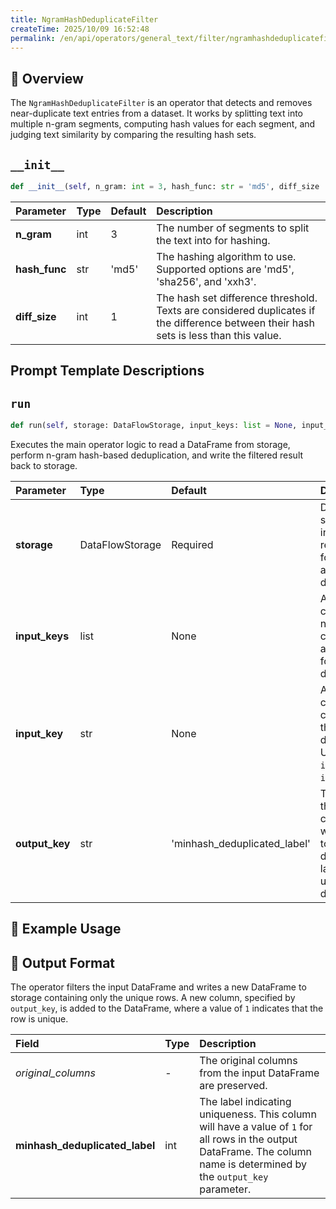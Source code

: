 ```yaml
---
title: NgramHashDeduplicateFilter
createTime: 2025/10/09 16:52:48
permalink: /en/api/operators/general_text/filter/ngramhashdeduplicatefilter/
---
```


## 📘 Overview
The `NgramHashDeduplicateFilter` is an operator that detects and removes near-duplicate text entries from a dataset. It works by splitting text into multiple n-gram segments, computing hash values for each segment, and judging text similarity by comparing the resulting hash sets.

## `__init__`
```python
def __init__(self, n_gram: int = 3, hash_func: str = 'md5', diff_size : int = 1):
```
| Parameter | Type | Default | Description |
| :-------------- | :---- | :-------- | :----------------------------------------------------------------------------------- |
| **n_gram** | int | 3 | The number of segments to split the text into for hashing. |
| **hash_func** | str | 'md5' | The hashing algorithm to use. Supported options are 'md5', 'sha256', and 'xxh3'. |
| **diff_size** | int | 1 | The hash set difference threshold. Texts are considered duplicates if the difference between their hash sets is less than this value. |

## Prompt Template Descriptions

## `run`
```python
def run(self, storage: DataFlowStorage, input_keys: list = None, input_key: str = None, output_key: str = 'minhash_deduplicated_label'):
```
Executes the main operator logic to read a DataFrame from storage, perform n-gram hash-based deduplication, and write the filtered result back to storage.

| Parameter | Type | Default | Description |
| :------------- | :---------------- | :------------------------------- | :----------------------------------------------------------------------------------- |
| **storage** | DataFlowStorage | Required | DataFlow storage instance, responsible for reading and writing data. |
| **input_keys** | list | None | A list of input column names to be combined and checked for duplication. |
| **input_key** | str | None | A single input column name containing the text to be deduplicated. Use either `input_key` or `input_keys`. |
| **output_key** | str | 'minhash_deduplicated_label' | The name of the new column that will be added to store the deduplication label (1 for unique, 0 for duplicate). |

## 🧠 Example Usage

## 🧾 Output Format
The operator filters the input DataFrame and writes a new DataFrame to storage containing only the unique rows. A new column, specified by `output_key`, is added to the DataFrame, where a value of `1` indicates that the row is unique.

| Field | Type | Description |
| :------------------------------- | :-- | :----------------------------------------------------------------------- |
| *original_columns* | - | The original columns from the input DataFrame are preserved. |
| **minhash_deduplicated_label** | int | The label indicating uniqueness. This column will have a value of `1` for all rows in the output DataFrame. The column name is determined by the `output_key` parameter. |
